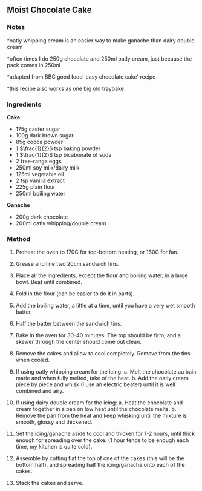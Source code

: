 ## Moist Chocolate Cake
### Notes
\*oatly whipping cream is an easier way to make ganache than dairy double cream

\*often times I do 250g chocolate and 250ml oatly cream, just because the pack comes in 250ml

\*adapted from BBC good food 'easy chocolate cake' recipe

\*this recipe also works as one big old traybake

### Ingredients

**Cake**

*   175g caster sugar
*   100g dark brown sugar
*   85g cocoa powder
*   1 $\frac{1}{2}$ tsp baking powder
*   1 $\frac{1}{2}$ tsp bicabonate of soda
*   2 free-range eggs
*   250ml soy milk/dairy milk
*   125ml vegetable oil
*   2 tsp vanilla extract
*   225g plain flour
*   250ml boiling water

**Ganache**

*   200g dark chocolate
*   200ml oatly whipping/double cream

    
### Method

1.  Preheat the oven to 170C for top-bottom heating, or 160C for fan.
    
2.  Grease and line two 20cm sandwich tins.
    
3.  Place all the ingredients, except the flour and boiling water, in a large bowl. Beat until combined.
    
4.  Fold in the flour (can be easier to do it in parts).
    
5.  Add the boiling water, a little at a time, until you have a very wet smooth batter.
    
6.  Half the batter between the sandwich tins.
    
7.  Bake in the oven for 30-40 minutes. The top should be firm, and a skewer through the center should come out clean.
    
8.  Remove the cakes and allow to cool completely. Remove from the tins when cooled.
    
9.  If using oatly whipping cream for the icing: 
  a.  Melt the chocolate au bain marie and when fully melted, take of the heat.
  b.  Add the oatly cream piece by piece and whisk (I use an electric beater) until it is well combined and airy.
    
10.  If using dairy double cream for the icing: 
  a.  Heat the chocolate and cream together in a pan on low heat until the chocolate melts. 
  b.  Remove the pan from the heat and keep whisking until the mixture is smooth, glossy and thickened. 
    
11.  Set the icing/ganache aside to cool and thicken for 1-2 hours, until thick enough for spreading over the cake. (1 hour tends to be enough each time, my kitchen is quite cold). 
    
12.  Assemble by cutting flat the top of one of the cakes (this will be the bottom half), and spreading half the icing/ganache onto each of the cakes. 

13.  Stack the cakes and serve. 